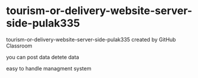 # tourism-or-delivery-website-server-side-pulak335
tourism-or-delivery-website-server-side-pulak335 created by GitHub Classroom

you can post data
detete data 

easy to handle managment system
